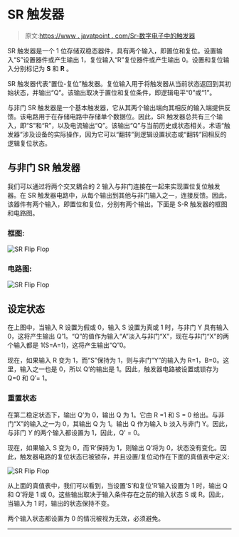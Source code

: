 # SR 触发器

> 原文:[https://www . javatpoint . com/Sr-数字电子中的触发器](https://www.javatpoint.com/sr-flip-flop-in-digital-electronics)

SR 触发器是一个 1 位存储双稳态器件，具有两个输入，即置位和复位。设置输入“S”设置器件或产生输出 1，复位输入“R”复位器件或产生输出 0。设置和复位输入分别标记为 **S** 和 **R** 。

SR 触发器代表“置位-复位”触发器。复位输入用于将触发器从当前状态返回到其初始状态，并输出“Q”。该输出取决于置位和复位条件，即逻辑电平“0”或“1”。

与非门 SR 触发器是一个基本触发器，它从其两个输出端向其相反的输入端提供反馈。该电路用于在存储电路中存储单个数据位。因此，SR 触发器总共有三个输入，即“S”和“R”，以及电流输出“Q”。该输出“Q”与当前历史或状态相关。术语“触发器”涉及设备的实际操作，因为它可以“翻转”到逻辑设置状态或“翻转”回相反的逻辑复位状态。

## 与非门 SR 触发器

我们可以通过将两个交叉耦合的 2 输入与非门连接在一起来实现置位复位触发器。在 SR 触发器电路中，从每个输出到其他与非门输入之一，连接反馈。因此，该器件有两个输入，即置位和复位，分别有两个输出。下面是 S-R 触发器的框图和电路图。

### 框图:

![SR Flip Flop](../Images/2543cdb3f90205af0ab0fae37d6d5c78.png)

### 电路图:

![SR Flip Flop](../Images/c9fd44108bfa08d77c3fa011d5d44eb6.png)

## 设定状态

在上图中，当输入 R 设置为假或 0，输入 S 设置为真或 1 时，与非门 Y 具有输入 0，这将产生输出 Q’1。“Q”的值作为输入“A”淡入与非门“X”，现在与非门“X”的两个输入都是 1(S=A=1)，这将产生输出“Q”0。

现在，如果输入 R 变为 1，而“S”保持为 1，则与非门“Y”的输入为 R=1，B=0。这里，输入之一也是 0，所以 Q’的输出是 1。因此，触发器电路被设置或锁存为 Q=0 和 Q′= 1。

### 重置状态

在第二稳定状态下，输出 Q’为 0，输出 Q 为 1。它由 R =1 和 S = 0 给出。与非门“X”的输入之一为 0，其输出 Q 为 1。输出 Q 作为输入 b 淡入与非门 Y。因此，与非门 *Y* 的两个输入都设置为 1，因此，Q' = 0。

现在，如果输入 S 变为 0，而‘R’保持为 1，则输出 Q’将为 0，状态没有变化。因此，触发器电路的复位状态已被锁存，并且设置/复位动作在下面的真值表中定义:

![SR Flip Flop](../Images/7f76ce5b02883bbb5e796e04018a8ca0.png)

从上面的真值表中，我们可以看到，当设置‘S’和复位‘R’输入设置为 1 时，输出 Q 和 Q’将是 1 或 0。这些输出取决于输入条件存在之前的输入状态 S 或 R。因此，当输入为 1 时，输出的状态保持不变。

两个输入状态都设置为 0 的情况被视为无效，必须避免。

* * *